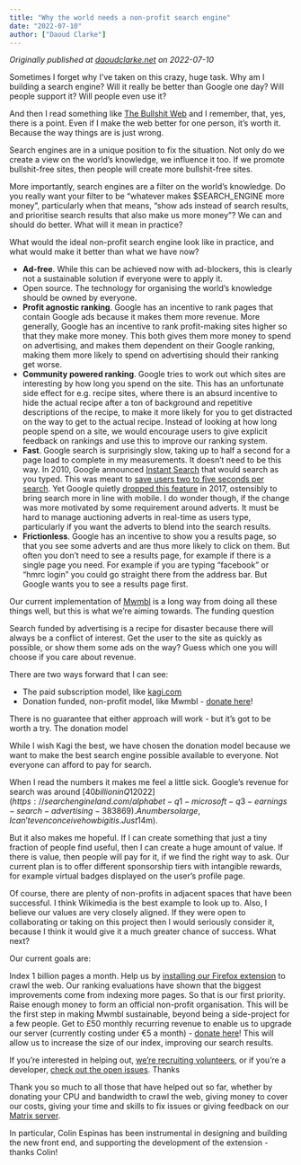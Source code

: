 ```yaml
---
title: "Why the world needs a non-profit search engine"
date: "2022-07-10"
author: ["Daoud Clarke"]
---
```


*Originally published at [daoudclarke.net](https://daoudclarke.net/search%20engines/2022/07/10/non-profit-search-engine) on 2022-07-10*

Sometimes I forget why I’ve taken on this crazy, huge task. Why am I building a search engine? Will it really be better than Google one day? Will people support it? Will people even use it?

And then I read something like [The Bullshit Web](https://pxlnv.com/blog/bullshit-web/) and I remember, that, yes, there is a point. Even if I make the web better for one person, it’s worth it. Because the way things are is just wrong.

Search engines are in a unique position to fix the situation. Not only do we create a view on the world’s knowledge, we influence it too. If we promote bullshit-free sites, then people will create more bullshit-free sites.

More importantly, search engines are a filter on the world’s knowledge. Do you really want your filter to be “whatever makes $SEARCH_ENGINE more money”, particularly when that means, “show ads instead of search results, and prioritise search results that also make us more money”? We can and should do better.
What will it mean in practice?

What would the ideal non-profit search engine look like in practice, and what would make it better than what we have now?

 - **Ad-free**. While this can be achieved now with ad-blockers, this is clearly not a sustainable solution if everyone were to apply it.
 - Open source. The technology for organising the world’s knowledge should be owned by everyone.
 - **Profit agnostic ranking**. Google has an incentive to rank pages that contain Google ads because it makes them more revenue. More generally, Google has an incentive to rank profit-making sites higher so that they make more money. This both gives them more money to spend on advertising, and makes them dependent on their Google ranking, making them more likely to spend on advertising should their ranking get worse.
 - **Community powered ranking**. Google tries to work out which sites are interesting by how long you spend on the site. This has an unfortunate side effect for e.g. recipe sites, where there is an absurd incentive to hide the actual recipe after a ton of background and repetitive descriptions of the recipe, to make it more likely for you to get distracted on the way to get to the actual recipe. Instead of looking at how long people spend on a site, we would encourage users to give explicit feedback on rankings and use this to improve our ranking system.
 - **Fast**. Google search is surprisingly slow, taking up to half a second for a page load to complete in my measurements. It doesn’t need to be this way. In 2010, Google announced [Instant Search](https://searchengineland.com/google-instant-complete-users-guide-50136) that would search as you typed. This was meant to [save users two to five seconds per search](https://www.theatlantic.com/technology/archive/2010/09/the-pros-and-cons-of-google-instant/62666/). Yet Google quietly [dropped this feature](https://searchengineland.com/google-dropped-google-instant-search-279674) in 2017, ostensibly to bring search more in line with mobile. I do wonder though, if the change was more motivated by some requirement around adverts. It must be hard to manage auctioning adverts in real-time as users type, particularly if you want the adverts to blend into the search results.
 - **Frictionless**. Google has an incentive to show you a results page, so that you see some adverts and are thus more likely to click on them. But often you don’t need to see a results page, for example if there is a single page you need. For example if you are typing “facebook” or “hmrc login” you could go straight there from the address bar. But Google wants you to see a results page first.

Our current implementation of [Mwmbl](https://mwmbl.org) is a long way from doing all these things well, but this is what we’re aiming towards.
The funding question

Search funded by advertising is a recipe for disaster because there will always be a conflict of interest. Get the user to the site as quickly as possible, or show them some ads on the way? Guess which one you will choose if you care about revenue.

There are two ways forward that I can see:

 - The paid subscription model, like [kagi.com](https://kagi.com)
 - Donation funded, non-profit model, like Mwmbl - [donate here](https://opencollective.com/mwmbl)!

There is no guarantee that either approach will work - but it’s got to be worth a try.
The donation model

While I wish Kagi the best, we have chosen the donation model because we want to make the best search engine possible available to everyone. Not everyone can afford to pay for search.

When I read the numbers it makes me feel a little sick. Google’s revenue for search was around [$40 billion in Q1 2022](https://searchengineland.com/alphabet-q1-microsoft-q3-earnings-search-advertising-383869). A number so large, I can’t even conceive how big it is. Just 1% of 1% of this would be more money than I’d know what to do with ($4m).

But it also makes me hopeful. If I can create something that just a tiny fraction of people find useful, then I can create a huge amount of value. If there is value, then people will pay for it, if we find the right way to ask. Our current plan is to offer different sponsorship tiers with intangible rewards, for example virtual badges displayed on the user’s profile page.

Of course, there are plenty of non-profits in adjacent spaces that have been successful. I think Wikimedia is the best example to look up to. Also, I believe our values are very closely aligned. If they were open to collaborating or taking on this project then I would seriously consider it, because I think it would give it a much greater chance of success.
What next?

Our current goals are:

Index 1 billion pages a month. Help us by [installing our Firefox extension](https://addons.mozilla.org/en-GB/firefox/addon/mwmbl-web-crawler/) to crawl the web. Our ranking evaluations have shown that the biggest improvements come from indexing more pages. So that is our first priority.
Raise enough money to form an official non-profit organisation. This will be the first step in making Mwmbl sustainable, beyond being a side-project for a few people.
Get to £50 monthly recurring revenue to enable us to upgrade our server (currently costing under €5 a month) - [donate here](https://opencollective.com/mwmbl)! This will allow us to increase the size of our index, improving our search results.

If you’re interested in helping out, [we’re recruiting volunteers](https://github.com/mwmbl/mwmbl/wiki/Open-positions), or if you’re a developer, [check out the open issues](https://github.com/mwmbl/mwmbl/issues).
Thanks

Thank you so much to all those that have helped out so far, whether by donating your CPU and bandwidth to crawl the web, giving money to cover our costs, giving your time and skills to fix issues or giving feedback on our [Matrix server](https://matrix.to/#/#mwmbl:matrix.org).

In particular, Colin Espinas has been instrumental in designing and building the new front end, and supporting the development of the extension - thanks Colin!
